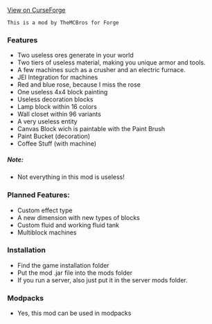 [View on CurseForge](https://www.curseforge.com/minecraft/mc-mods/themcbros-useless-mod)

```
This is a mod by TheMCBros for Forge
```

### Features
- Two useless ores generate in your world
- Two tiers of useless material, making you unique armor and tools.
- A few machines such as a crusher and an electric furnace.
- JEI Integration for machines
- Red and blue rose, because I miss the rose
- One useless 4x4 block painting
- Useless decoration blocks
- Lamp block within 16 colors
- Wall closet within 96 variants
- A very useless entity
- Canvas Block wich is paintable with the Paint Brush
- Paint Bucket (decoration)
- Coffee Stuff (with machine)

##### Note:
- Not everything in this mod is useless!

### Planned Features:
- Custom effect type
- A new dimension with new types of blocks
- Custom fluid and working fluid tank
- Multiblock machines

### Installation
- Find the game installation folder
- Put the mod .jar file into the mods folder
- If you run a server, also just put it in the server mods folder.

### Modpacks
- Yes, this mod can be used in modpacks
